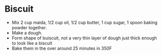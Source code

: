 # Biscuit
- Mix 2 cup maida, 1/2 cup oil, 1/2 cup butter, 1 cup sugar, 1 spoon baking powder together.
- Make a dough.
- Form shape of buiscuit, not a very thin layer of dough just thick enough to look like a biscuit
- Bake them in the over around 25 minutes in 350F
